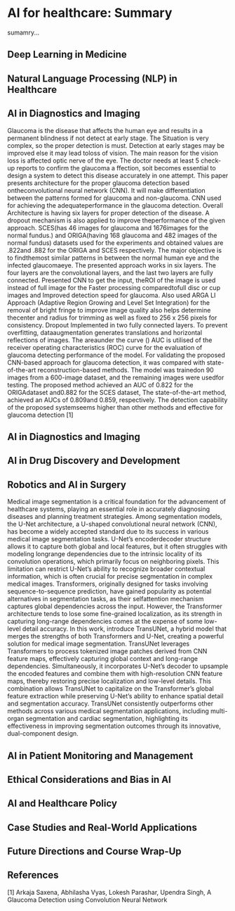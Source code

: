 
<h1> AI for healthcare: Summary</h1>

sumamry...
                                                                                                                      
<h2> Deep Learning in Medicine </h2>

<h2>Natural Language Processing (NLP) in Healthcare </h2>

<h2> AI in Diagnostics and Imaging</h2> 


Glaucoma is the disease that affects the human eye and results in a permanent blindness if not detect at early stage. The Situation is very complex, so the proper
detection is must. Detection at early stages may be improved else it may lead toloss
of vision. The main reason for the vision loss is affected optic nerve of the eye. The doctor needs at least 5 check-up reports to confirm the glaucoma a ffection, soit
becomes essential to design a system to detect this disease accurately in one attempt. This paper presents architecture for the proper glaucoma detection based ontheconvolutional neural network (CNN). It will make differentiation between the patterns
formed for glaucoma and non-glaucoma. CNN used for achieving the adequateperformance in the glaucoma detection. Overall Architecture is having six layers for
proper detection of the disease. A dropout mechanism is also applied to improve theperformance of the given approach. SCES(has 46 images for glaucoma and 1676images for the normal fundus.) and ORIGA(having 168 glaucoma and 482 images of
the normal fundus) datasets used for the experiments and obtained values are .822and .882 for the ORIGA and SCES respectively. The major objective is to findthemost similar patterns in between the normal human eye and the infected glaucomaeye. The presented approach works in six layers. The four layers are the convolutional
layers, and the last two layers are fully connected. Presented CNN to get the input, theROI of the image is used instead of full image for the Faster processing comparedtofull disc or cup images and Improved detection speed for glaucoma. Also used ARGA LI Approach (Adaptive Region Growing and Level Set Integration)
for the removal of bright fringe to improve image quality also helps determine thecenter and radius for trimming as well as fixed to 256 x 256 pixels for consistency. Dropout Implemented in two fully connected layers. To prevent overfitting, dataaugmentation generates translations and horizontal reflections of images. The areaunder the curve () AUC is utilised of the receiver operating characteristics (ROC)
curve for the evaluation of glaucoma detecting performance of the model. For validating the proposed CNN-based approach for glaucoma detection, it was
compared with state-of-the-art reconstruction-based methods. The model was trainedon 90 images from a 600-image dataset, and the remaining images were usedfor
testing. The proposed method achieved an AUC of 0.822 for the ORIGAdataset and0.882 for the SCES dataset, The state-of-the-art method, achieved an AUCs of 0.809and 0.859, respectively. The detection capability of the proposed systemseems higher
than other methods and effective for glaucoma detection [1]

<h2> AI in Diagnostics and Imaging </h2>

<h2>AI in Drug Discovery and Development </h2> 

<h2> Robotics and AI in Surgery </h2>
Medical image segmentation is a critical foundation for
the advancement of healthcare systems, playing an
essential role in accurately diagnosing diseases and
planning treatment strategies. Among segmentation
models, the U-Net architecture, a U-shaped
convolutional neural network (CNN), has become a
widely accepted standard due to its success in various
medical image segmentation tasks. U-Net’s encoderdecoder structure allows it to capture both global and
local features, but it often struggles with modeling longrange dependencies due to the intrinsic locality of its
convolution operations, which primarily focus on
neighboring pixels. This limitation can restrict U-Net’s
ability to recognize broader contextual information,
which is often crucial for precise segmentation in
complex medical images. Transformers, originally
designed for tasks involving sequence-to-sequence
prediction, have gained popularity as potential
alternatives in segmentation tasks, as their selfattention mechanism captures global dependencies
across the input. However, the Transformer
architecture tends to lose some fine-grained
localization, as its strength in capturing long-range
dependencies comes at the expense of some low-level
detail accuracy. In this work, introduce TransUNet, a
hybrid model that merges the strengths of both
Transformers and U-Net, creating a powerful solution
for medical image segmentation. TransUNet leverages
Transformers to process tokenized image patches
derived from CNN feature maps, effectively capturing
global context and long-range dependencies.
Simultaneously, it incorporates U-Net’s decoder to
upsample the encoded features and combine them
with high-resolution CNN feature maps, thereby
restoring precise localization and low-level details. This
combination allows TransUNet to capitalize on the
Transformer’s global feature extraction while
preserving U-Net’s ability to enhance spatial detail and
segmentation accuracy. TransUNet consistently
outperforms other methods across various medical
segmentation applications, including multi-organ
segmentation and cardiac segmentation, highlighting
its effectiveness in improving segmentation outcomes
through its innovative, dual-component design.
<h2>AI in Patient Monitoring and Management </h2>

<h2>Ethical Considerations and Bias in AI </h2>

<h2>AI and Healthcare Policy </h2>

<h2>Case Studies and Real-World Applications </h2>

<h2> Future Directions and Course Wrap-Up </h2>

<h2> References</h2>
[1] Arkaja Saxena, Abhilasha Vyas, Lokesh Parashar, Upendra Singh, A Glaucoma Detection using Convolution Neural Network 
